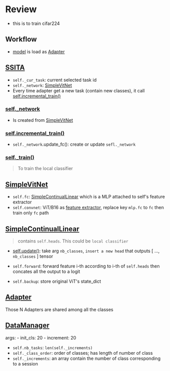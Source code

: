 # Review

- this is to train cifar224

## Workflow

- [model](trainer.py#L57) is load as [Adapter](#adapter)

## [SSITA](models/SSITA_adapter.py#L20)

- `self._cur_task`: current selected task id
- `self._network`: [SimpleVitNet](#simplevitnet)
- Every time adapter get a new task (contain new classes), it call [self.incremental_train()](#selfincremental_train)

### [self.\_network](models/SSITA_adapter.py#L25)

- Is created from [SimpleVitNet](#simplevitnet)

### [self.incremental_train()](models/SSITA_adapter.py#L60)

- `self._network`.update_fc(): create or update `sefl._network`

### [self.\_train()](models/SSITA_adapter.py#L113)

> To train the local classifier

## [SimpleVitNet](utils/inc_net.py#L161)

- `self.fc`: [SimpleContinualLinear](#simplecontinuallinear) which is a MLP attached to self's feature extractor
- `self.convnet`: ViT/B16 as [feature extractor](utils/inc_net.py#L44), replace key `mlp.fc` to `fc` then train only `fc` path

## [SimpleContinualLinear](network/classifier.py#L8)

> contains `self.heads`. This could be `local classifier`

- [self.update()](network/classifier.py#L35): take arg `nb_classes`, `insert a new head` that outputs [ ..., `nb_classes` ] tensor

- `self.forward`: forward feature i-th according to i-th of `self.heads` then concates all the output to a logit

- `self.backup`: store original ViT's state_dict

## [Adapter](network/vision_transformer_adapter.py#L72)

Those N Adapters are shared among all the classes

## [DataManager](data/data_manager.py#L9)

args: - init_cls: 20 - increment: 20

- `self.nb_tasks`: `len(self._increments)`
- `self._class_order`: order of classes; has length of number of class
- `self._increments`: an array contain the number of class corresponding to a session
